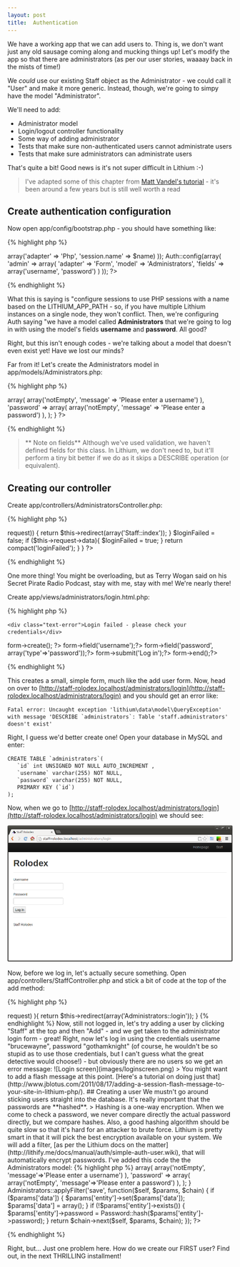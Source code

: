 ```yaml
---
layout: post
title:  Authentication
---
```


We have a working app that we can add users to. Thing is, we don't want just any old sausage coming along and mucking things up! Let's modify the app so that there are administrators (as per our user stories, waaaay back in the mists of time!)

We *could* use our existing Staff object as the Administrator - we could call it "User" and make it more generic. Instead, though, we're going to simpy have the model "Administrator".

We'll need to add:

* Administrator model
* Login/logout controller functionality
* Some way of adding administrator
* Tests that make sure non-authenticated users cannot administrate users
* Tests that make sure administrators can administrate users

That's quite a bit! Good news is it's not super difficult in Lithium :-)

> I've adapted some of this chapter from [Matt Vandel's tutorial](https://sites.google.com/a/mattvanandel.com/lithium-framework/home) - it's been around a few years but is still well worth a read

## Create authentication configuration

Now open app/config/bootstrap.php - you should have something like:

{% highlight php %}
<?php

// ...

/**
 * This file contains configuration for session (and/or cookie) storage, and user or web service
 * authentication.
 */
// require __DIR__ . '/bootstrap/session.php';
{% endhighlight %}

Uncomment that line so that session.php is getting included.

Open up app/config/bootstrap/session.php. Here's mine - don't just blindly copy it (not that I think you would! I have every confidence in you!), but have a read through it first and take note of the comments in the default version. Might be a good idea to keep those comments in there rather than dump them :-)

{% highlight php %}
<?php
use lithium\security\Auth;
use lithium\storage\Session;

$name = basename(LITHIUM_APP_PATH);
Session::config(array(
	'default' => array('adapter' => 'Php', 'session.name' => $name)
));

Auth::config(array(
    'admin' => array(
        'adapter' => 'Form',
        'model'   => 'Administrators',
        'fields'  => array('username', 'password')
    )
));
?>
{% endhighlight %}

What this is saying is "configure sessions to use PHP sessions with a name based on the LITHIUM_APP_PATH - so, if you have multiple Lithium instances on a single node, they won't conflict. Then, we're configuring Auth saying "we have a model called **Administrators** that we're going to log in with using the model's fields **username** and **password**. All good?

Right, but this isn't enough codes - we're talking about a model that doesn't even exist yet! Have we lost our minds?

Far from it! Let's create the Administrators model in app/models/Administrators.php:

{% highlight php %}
<?php
namespace app\models;

class Administrators extends \lithium\data\Model {
    public $validates = array(
        'username' => array(
            array('notEmpty', 'message' => 'Please enter a username')
        ),
        'password' => array(
            array('notEmpty', 'message' => 'Please enter a password')
        ),
    );
}
?>
{% endhighlight %}

> ** Note on fields** Although we've used validation, we haven't defined fields for this class. In Lithium, we don't need to, but it'll perform a tiny bit better if we do as it skips a DESCRIBE operation (or equivalent).

## Creating our controller

Create app/controllers/AdministratorsController.php:

{% highlight php %}
<?php
namespace app\controllers;

use lithium\security\Auth;

class AdministratorsController extends \lithium\action\Controller {

	public function login() {
		if (Auth::check('admin', $this->request)) {
			return $this->redirect(array('Staff::index'));
		}
		
		$loginFailed = false;
		if ($this->request->data){
			$loginFailed = true;
		}
		return compact('loginFailed');
	}
}
?>
{% endhighlight %}

One more thing! You might be overloading, but as Terry Wogan said on his Secret Pirate Radio Podcast, stay with me, stay with me! We're nearly there!

Create app/views/administrators/login.html.php:

{% highlight php %}
<?php if ($loginFailed): ?>
	<div class="text-error">Login failed - please check your credentials</div>
<?php endif; ?>
<?=$this->form->create(); ?>
<?=$this->form->field('username');?>
<?=$this->form->field('password', array('type'=>'password'));?>
<?=$this->form->submit('Log in');?>
<?=$this->form->end();?>
{% endhighlight %}

This creates a small, simple form, much like the add user form. Now, head on over to [http://staff-rolodex.localhost/administrators/login](http://staff-rolodex.localhost/administrators/login) and you should get an error like:

    Fatal error: Uncaught exception 'lithium\data\model\QueryException' with message 'DESCRIBE `administrators`: Table 'staff.administrators' doesn't exist'

Right, I guess we'd better create one! Open your database in MySQL and enter:

	CREATE TABLE `administrators`( 
	   `id` int UNSIGNED NOT NULL AUTO_INCREMENT , 
	   `username` varchar(255) NOT NULL, 
	   `password` varchar(255) NOT NULL, 
	   PRIMARY KEY (`id`)
	);

Now, when we go to [http://staff-rolodex.localhost/administrators/login](http://staff-rolodex.localhost/administrators/login) we should see:

![Login screen](images/loginscreen.png)

Now, before we log in, let's actually secure something. Open app/controllers/StaffController.php and stick a bit of code at the top of the add method:

{% highlight php %}
<?php
// ...
use lithium\security\Auth;
// ...

	public function add() {
		if ( !Auth::check('admin', $this->request) ){
			return $this->redirect(array('Administrators::login'));
		}
{% endhighlight %}

Now, still not logged in, let's try adding a user by clicking "Staff" at the top and then "Add" - and we get taken to the administrator login form - great!


Right, now let's log in using the credentials username "brucewayne", password "gothamknight" (of course, he wouldn't be so stupid as to use those credentials, but I can't guess what the great detective would choose!) - but obviously there are no users so we get an error message:

![Login screen](images/loginscreen.png)

> You might want to add a flash message at this point. [Here's a tutorial on doing just that](http://www.jblotus.com/2011/08/17/adding-a-session-flash-message-to-your-site-in-lithium-php/).

## Creating a user

We mustn't go around sticking users straight into the database. It's really important that the passwords are **hashed**.

> Hashing is a one-way encryption. When we come to check a password, we never compare directly the actual password directly, but we compare hashes. Also, a good hashing algorithm should be quite slow so that it's hard for an attacker to brute force.

Lithium is pretty smart in that it will pick the best encryption available on your system. We will add a filter, [as per the Lithium docs on the matter](http://lithify.me/docs/manual/auth/simple-auth-user.wiki), that will automatically encrypt passwords. I've added this code the the Administrators model:

{% highlight php %}
<?php
namespace app\models;

use lithium\security\Password;

class Administrators extends \lithium\data\Model {
    public $validates = array(
        'username' => array(
            array('notEmpty', 'message'=>'Please enter a username')
        ),
        'password' => array(
            array('notEmpty', 'message'=>'Please enter a password')
        ),
    );
}

Administrators::applyFilter('save', function($self, $params, $chain) {
    if ($params['data']) {
        $params['entity']->set($params['data']);
        $params['data'] = array();
    }
    if (!$params['entity']->exists()) {
        $params['entity']->password = Password::hash($params['entity']->password);
    }
    return $chain->next($self, $params, $chain);
});
?>
{% endhighlight %}

Right, but... Just one problem here. How do we create our FIRST user? Find out, in the next THRILLING installment!